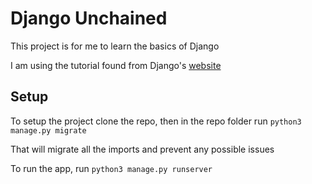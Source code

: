 # Django Unchained

This project is for me to learn the basics of Django

I am using the tutorial found from Django's [website](https://docs.djangoproject.com/en/2.0/intro/tutorial01/)

## Setup

To setup the project clone the repo, then in the repo folder run `python3 manage.py migrate`

That will migrate all the imports and prevent any possible issues

To run the app, run `python3 manage.py runserver`